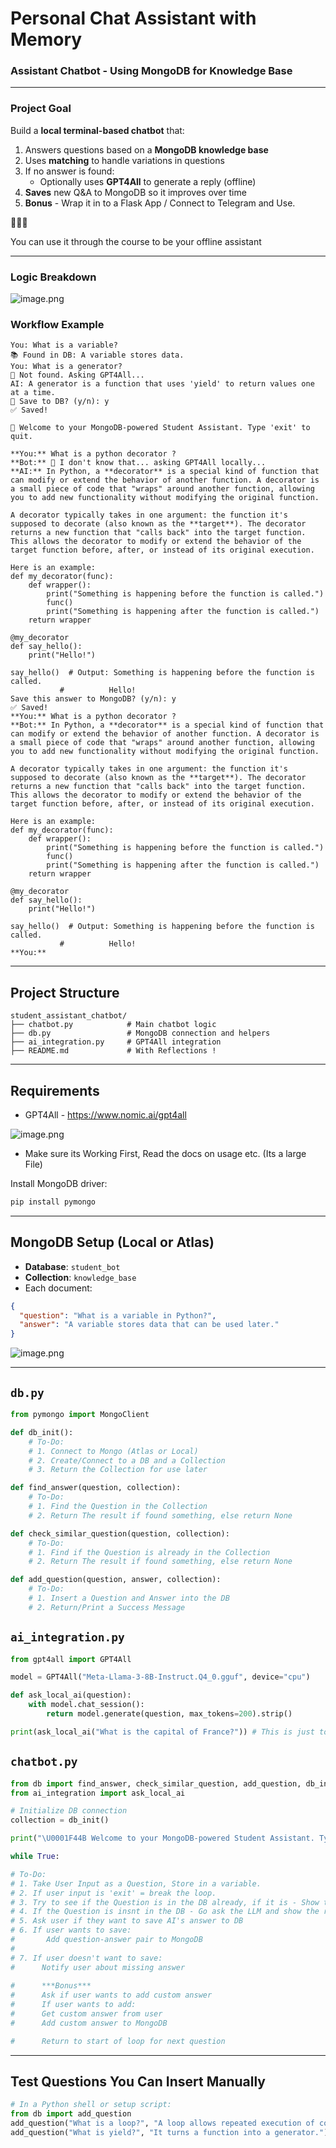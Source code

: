# Personal Chat Assistant with Memory

### Assistant Chatbot - Using MongoDB for Knowledge Base

---

### Project Goal

Build a **local terminal-based chatbot** that:

1. Answers questions based on a **MongoDB knowledge base**
2. Uses **matching** to handle variations in questions
3. If no answer is found:
    - Optionally uses **GPT4All** to generate a reply (offline)
4. **Saves** new Q&A to MongoDB so it improves over time
5. **Bonus** - Wrap it in to a Flask App / Connect to Telegram and Use. 

<aside>
🧘🏾‍♂️

You can use it through the course to be your offline assistant 

</aside>

---

### Logic Breakdown

![image.png](../../images/llm-diagram.png)

### Workflow Example

```
You: What is a variable?
📚 Found in DB: A variable stores data.
You: What is a generator?
🤖 Not found. Asking GPT4All...
AI: A generator is a function that uses 'yield' to return values one at a time.
💾 Save to DB? (y/n): y
✅ Saved!
```

```
👋 Welcome to your MongoDB-powered Student Assistant. Type 'exit' to quit.

**You:** What is a python decorator ? 
**Bot:** 🤔 I don't know that... asking GPT4All locally...
**AI:** In Python, a **decorator** is a special kind of function that can modify or extend the behavior of another function. A decorator is a small piece of code that "wraps" around another function, allowing you to add new functionality without modifying the original function.

A decorator typically takes in one argument: the function it's supposed to decorate (also known as the **target**). The decorator returns a new function that "calls back" into the target function. This allows the decorator to modify or extend the behavior of the target function before, after, or instead of its original execution.

Here is an example:
def my_decorator(func):
    def wrapper():
        print("Something is happening before the function is called.")
        func()
        print("Something is happening after the function is called.")
    return wrapper

@my_decorator
def say_hello():
    print("Hello!")

say_hello()  # Output: Something is happening before the function is called.
           #          Hello!
Save this answer to MongoDB? (y/n): y
✅ Saved!
**You:** What is a python decorator ? 
**Bot:** In Python, a **decorator** is a special kind of function that can modify or extend the behavior of another function. A decorator is a small piece of code that "wraps" around another function, allowing you to add new functionality without modifying the original function.

A decorator typically takes in one argument: the function it's supposed to decorate (also known as the **target**). The decorator returns a new function that "calls back" into the target function. This allows the decorator to modify or extend the behavior of the target function before, after, or instead of its original execution.

Here is an example:
def my_decorator(func):
    def wrapper():
        print("Something is happening before the function is called.")
        func()
        print("Something is happening after the function is called.")
    return wrapper

@my_decorator
def say_hello():
    print("Hello!")

say_hello()  # Output: Something is happening before the function is called.
           #          Hello!
**You:** 
```

---

## Project Structure

```
student_assistant_chatbot/
├── chatbot.py            # Main chatbot logic
├── db.py                 # MongoDB connection and helpers
├── ai_integration.py     # GPT4All integration
├── README.md             # With Reflections ! 
```

---

## Requirements

- GPT4All - https://www.nomic.ai/gpt4all

![image.png](../../images/llm-req.png)

- Make sure its Working First, Read the docs on usage etc. (Its a large File)

Install MongoDB driver:

```bash
pip install pymongo
```

---

## MongoDB Setup (Local or Atlas)

- **Database**: `student_bot`
- **Collection**: `knowledge_base`
- Each document:

```json
{
  "question": "What is a variable in Python?",
  "answer": "A variable stores data that can be used later."
}
```

![image.png](attachment:adfeaa84-5bc9-4200-a729-9a598936200e:image.png)

---

## `db.py`

```python
from pymongo import MongoClient

def db_init():
    # To-Do: 
    # 1. Connect to Mongo (Atlas or Local)
    # 2. Create/Connect to a DB and a Collection
    # 3. Return the Collection for use later 

def find_answer(question, collection):
    # To-Do: 
    # 1. Find the Question in the Collection
    # 2. Return The result if found something, else return None

def check_similar_question(question, collection):
    # To-Do: 
    # 1. Find if the Question is already in the Collection
    # 2. Return The result if found something, else return None

def add_question(question, answer, collection):
    # To-Do: 
    # 1. Insert a Question and Answer into the DB
    # 2. Return/Print a Success Message

```

## `ai_integration.py`

```python
from gpt4all import GPT4All

model = GPT4All("Meta-Llama-3-8B-Instruct.Q4_0.gguf", device="cpu")

def ask_local_ai(question):
    with model.chat_session():
        return model.generate(question, max_tokens=200).strip()

print(ask_local_ai("What is the capital of France?")) # This is just to Test
```

## `chatbot.py`

```python
from db import find_answer, check_similar_question, add_question, db_init
from ai_integration import ask_local_ai

# Initialize DB connection
collection = db_init()

print("\U0001F44B Welcome to your MongoDB-powered Student Assistant. Type 'exit' to quit.\n")

while True:

# To-Do:
# 1. Take User Input as a Question, Store in a variable. 
# 2. If user input is 'exit' = break the loop. 
# 3. Try to see if the Question is in the DB already, if it is - Show the answer. 
# 4. If the Question is insnt in the DB - Go ask the LLM and show the response.
# 5. Ask user if they want to save AI's answer to DB
# 6. If user wants to save:
#       Add question-answer pair to MongoDB
# 
# 7. If user doesn't want to save:
#      Notify user about missing answer
    
#      ***Bonus***
#      Ask if user wants to add custom answer
#      If user wants to add:
#      Get custom answer from user
#      Add custom answer to MongoDB

#      Return to start of loop for next question
```


---

## Test Questions You Can Insert Manually

```python
# In a Python shell or setup script:
from db import add_question
add_question("What is a loop?", "A loop allows repeated execution of code.")
add_question("What is yield?", "It turns a function into a generator.")
```